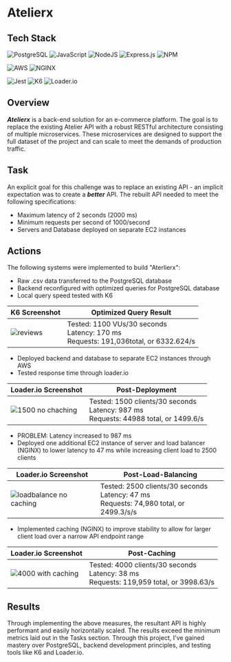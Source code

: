# Atelierx

## Tech Stack
![PostgreSQL](https://img.shields.io/badge/PostgreSQL-%23323330.svg?style=for-the-badge&logo=postgresql&logoColor=336791)
![JavaScript](https://img.shields.io/badge/javascript-%23323330.svg?style=for-the-badge&logo=javascript&logoColor=%23F7DF1E)
![NodeJS](https://img.shields.io/badge/node.js-6DA55F?style=for-the-badge&logo=node.js&logoColor=white)
![Express.js](https://img.shields.io/badge/express.js-%23404d59.svg?style=for-the-badge&logo=express&logoColor=%2361DAFB)
![NPM](https://img.shields.io/badge/NPM-%23CB3837.svg?style=for-the-badge&logo=npm&logoColor=white)


![AWS](https://img.shields.io/badge/AWS-%22323330.svg?style=for-the-badge&logo=amazon-aws&logoColor=ffa500)
![NGINX](https://img.shields.io/badge/NGINX-%23323330.svg?style=for-the-badge&logo=nginx&logoColor=269539)

![Jest](https://img.shields.io/badge/Jest-%23323330.svg?style=for-the-badge&logo=jest&logoColor=C21325)
![K6](https://img.shields.io/badge/K6-%23323330.svg?style=for-the-badge&logo=k6&logoColor=E10098)
![Loader.io](https://img.shields.io/badge/Loader.io-%23323330.svg?style=for-the-badge&logo=loaderio&logoColor=FFA500)


## Overview
**_Atelierx_** is a back-end solution for an e-commerce platform. The goal is to replace the existing Atelier API with a robust RESTful architecture consisting of multiple microservices. These microservices are designed to support the full dataset of the project and can scale to meet the demands of production traffic.

## Task
An explicit goal for this challenge was to replace an existing API - an implicit expectation was to create a **_better_** API. The rebuilt API needed to meet the following specifications:
* Maximum latency of 2 seconds (2000 ms)
* Minimum requests per second of 1000/second
* Servers and Database deployed on separate EC2 instances

## Actions
The following systems were implemented to build "Aterlierx":
* Raw .csv data transferred to the PostgreSQL database
* Backend reconfigured with optimized queries for PostgreSQL database
* Local query speed tested with K6








| K6 Screenshot | Optimized Query Result |
|---|---|
| ![reviews](https://github.com/SDC-Tubular-Tomatoes/RatingsAndReviews-T/assets/115767154/f7477cf1-7cb9-49dd-b986-d246c195be9d) | Tested: 1100 VUs/30 seconds<br />Latency: 170 ms<br />Requests: 191,036total, or 6332.624/s |

* Deployed backend and database to separate EC2 instances through AWS
* Tested response time through loader.io

| Loader.io Screenshot | Post-Deployment |
|---|---|
| ![1500 no chaching](https://github.com/SDC-Tubular-Tomatoes/RatingsAndReviews-T/assets/115767154/0065aec1-5b69-4c2b-9d1a-02be70272450) | Tested: 1500 clients/30 seconds<br />Latency: 987 ms<br />Requests: 44988 total, or 1499.6/s |

* PROBLEM: Latency increased to 987 ms
* Deployed one additional EC2 instance of server and load balancer (NGINX) to lower latency to 47 ms while increasing client load to 2500 clients

| Loader.io Screenshot | Post-Load-Balancing |
|---|---|
| ![loadbalance no caching](https://github.com/SDC-Tubular-Tomatoes/RatingsAndReviews-T/assets/115767154/9004c659-c2e7-4ac8-b6b7-0494e5189f8e)| Tested: 2500 clients/30 seconds<br />Latency: 47 ms<br />Requests: 74,980 total, or 2499.3/s/s |

* Implemented caching (NGINX) to improve stability to allow for larger client load over a narrow API endpoint range

| Loader.io Screenshot | Post-Caching |
|---|---|
| ![4000 with caching](https://github.com/SDC-Tubular-Tomatoes/RatingsAndReviews-T/assets/115767154/445b0890-2be1-49e0-9005-173cda065d77) | Tested: 4000 clients/30 seconds<br />Latency: 38 ms<br />Requests: 119,959 total, or 3998.63/s |

## Results
Through implementing the above measures, the resultant API is highly performant and easily horizontally scaled. The results exceed the minimum metrics laid out in the Tasks section. Through this project, I've gained mastery over PostgreSQL, backend development principles, and testing tools like K6 and Loader.io.
